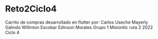# Reto2Ciclo4
Carrito de compras desarrollado en flutter por: Carlos Useche Mayerly Galindo Willinton Escobar Edinson Morales Grupo 1 Misiontic ruta 2 2022 Ciclo 4

